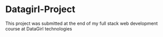# Datagirl-Project
This project was submitted at the end of my full stack web development course at DataGirl technologies
